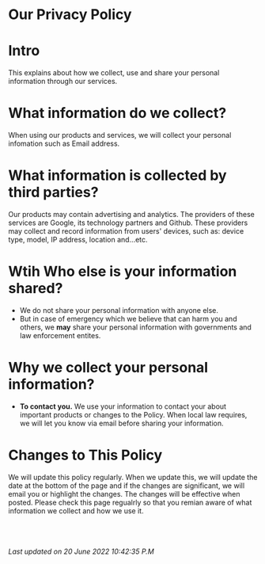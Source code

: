 # Our Privacy Policy

# Intro
This explains about how we collect, use and share your personal information through our services.

# What information do we collect?
When using our products and services, we will collect your personal infomation such as Email address.

# What information is collected by third parties?
Our products may contain advertising and analytics. The providers of these services are Google, its technology partners and Github. These providers may collect and record information from users' devices, such as: device type, model, IP address, location and...etc.

# Wtih Who else is your information shared?
- We do not share your personal information with anyone else.
- But in case of emergency which we believe that can harm you and others, we **may** share your personal information with governments and law enforcement entites.

# Why we collect your personal information?
- **To contact you.** We use your information to contact your about important products or changes to the Policy. When local law requires, we will let you know via email before sharing your information.

# Changes to This Policy
We will update this policy regularly. When we update this, we will update the date at the bottom of the page and if the changes are significant, we will email you or highlight the changes. The changes will be effective when posted. Please check this page regualrly so that you remian aware of what information we collect and how we use it.

<br><br><br>*Last updated on 20 June 2022 10:42:35 P.M*

